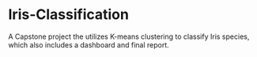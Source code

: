 # Iris-Classification
A Capstone project the utilizes K-means clustering to classify Iris species, which also includes a dashboard and final report.
